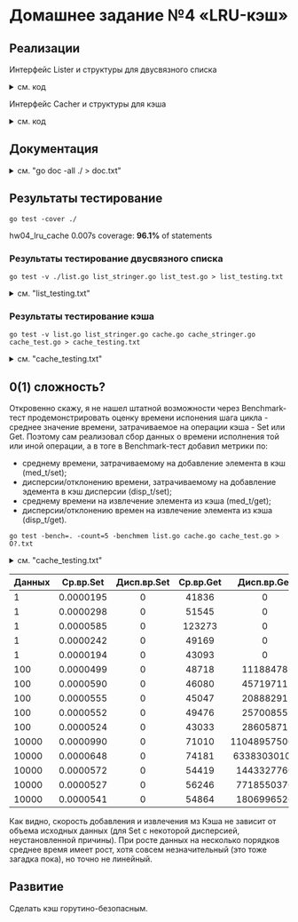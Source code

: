 # Домашнее задание №4 «LRU-кэш»

## Реализации

Интерфейс Lister и структуры для двусвязного списка

<details>
<summary>см. код</summary>

```go
{{ list.go }}
```

</details>

Интерфейс Cacher и структуры для кэша

<details>
<summary>см. код</summary>

```go
{{ cache.go }}
```

</details>

## Документация

<details>
<summary>см. "go doc -all ./ > doc.txt"</summary>

```

{{ doc.txt }}

```

</details>

## Результаты тестирование

```shell
go test -cover ./
```

hw04_lru_cache 0.007s coverage: **96.1%** of statements

### Результаты тестирование двусвязного списка

```shell
go test -v ./list.go list_stringer.go list_test.go > list_testing.txt
```

<details>
<summary>см. "list_testing.txt"</summary>

```text

{{ list_testing.txt }}

```

</details>

### Результаты тестирование кэша

```shell
go test -v list.go list_stringer.go cache.go cache_stringer.go cache_test.go > cache_testing.txt
```

<details>
<summary>см. "cache_testing.txt"</summary>

```text

{{ cache_testing.txt }}

```

</details>

## 0(1) сложность?

Откровенно скажу, я не нашел штатной возможности через Benchmark-тест продемонстрировать оценку времени испонения шага цикла - среднее значение времени, затрачиваемое на операции кэша - Set или Get. Поэтому сам реализовал сбор данных о времени исполнения той или иной операции, а в тоге в Benchmark-тест добавил метрики по:

* среднему времени, затрачиваемому на добавление элемента в кэш (med_t/set);
* дисперсии/отклонению времени, затрачиваемому на  добавление эдемента в кэш
дисперсии (disp_t/set);
* среднему времени на извлечение элемента из кэша (med_t/get);
* дисперсии/отклонению времен на извлечение элемента из кэша (disp_t/get).

```shell
go test -bench=. -count=5 -benchmem list.go cache.go cache_test.go > O?.txt
```

<details>
<summary>см. "cache_testing.txt"</summary>

```text

{{ O?.txt }}

```

</details>

| Данных    | Ср.вр.Set |Дисп.вр.Set| Ср.вр.Get |Дисп.вр.Get|
|:----------|:---------:|:---------:|:---------:|:---------:|
|         1 | 0.0000195 | 0         |  41836    | 0         |
|         1 | 0.0000298 | 0         |  51545    | 0         |
|         1 | 0.0000585 | 0         | 123273    | 0         |
|         1 | 0.0000242 | 0         |  49169    | 0         |
|         1 | 0.0000194 | 0         |  43093    | 0         |
|       100 | 0.0000499 | 0         |  48718    | 11188478  |
|       100 | 0.0000590 | 0         |  46080    | 45719711  |
|       100 | 0.0000555 | 0         |  45047    | 20888291  |
|       100 | 0.0000552 | 0         |  49476    | 25700855  |
|       100 | 0.0000524 | 0         |  43033    | 28605871  |
|     10000 | 0.0000990 | 0         |  71010    | 110489575006|
|     10000 | 0.0000648 | 0         |  74181    | 63383030103|
|     10000 | 0.0000572 | 0         |  54419    | 1443327760|
|     10000 | 0.0000527 | 0         |  56246    | 7718550376|
|     10000 | 0.0000541 | 0         |  54864    | 1806996526|

Как видно, скорость добавления и извлечения мз Кэша не зависит от объема исходных данных (для Set с некоторой дисперсией, неустановленной причины).
При росте данных на несколько порядков среднее время имеет рост, хотя совсем незначительный (это тоже загадка пока), но точно не линейный.

## Развитие

Cделать кэш горутино-безопасным.
